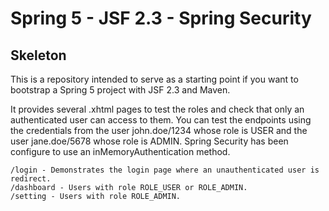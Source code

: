 # Spring 5 - JSF 2.3 - Spring Security
## Skeleton

This is a repository intended to serve as a starting point if you want to bootstrap a Spring 5 project with JSF 2.3 and Maven.

It provides several .xhtml pages to test the roles and check that only an authenticated user can access to them. You can test the endpoints using the credentials from the user john.doe/1234 whose role is USER and the user jane.doe/5678 whose role is ADMIN. Spring Security has been configure to use an inMemoryAuthentication method.
```
/login - Demonstrates the login page where an unauthenticated user is redirect.
/dashboard - Users with role ROLE_USER or ROLE_ADMIN.
/setting - Users with role ROLE_ADMIN.
```
